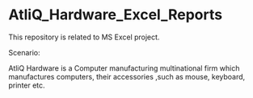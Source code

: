 # AtliQ_Hardware_Excel_Reports

This repository is related to MS Excel project.

Scenario:

AtliQ Hardware is a Computer manufacturing multinational firm which manufactures computers, their accessories ,such as mouse, keyboard, printer etc.
